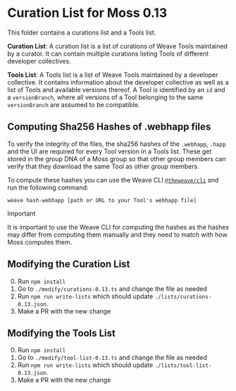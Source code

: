 # Curation List for Moss 0.13

This folder contains a curations list and a Tools list.

**Curation List**:
A curation list is a list of curations of Weave Tools maintained by a curator. It can contain
multiple curations listing Tools of different developer collectives.

**Tools List**:
A Tools list is a list of Weave Tools maintained by a developer collective. It contains information
about the developer collective as well as a list of Tools and available versions thereof. A Tool
is identified by an `id` and a `versionBranch`, where all versions of a Tool belonging to the same
`versionBranch` are assumed to be compatible.

## Computing Sha256 Hashes of .webhapp files

To verify the integrity of the files, the sha256 hashes of the `.webhapp`, `.happ` and the UI are
required for every Tool version in a Tools list. These get stored in the group DNA of a Moss
group so that other group members can verify that they download the same Tool as other group
members.

To compute these hashes you can use the Weave CLI [`@theweave/cli`](https://www.npmjs.com/package/@theweave/cli) and
run the following command:
```
weave hash-webhapp [path or URL to your Tool's webhapp file]
```

> [!IMPORTANT]
> It is important to use the Weave CLI for computing the hashes as the hashes may differ from computing them manually
and they need to match with how Moss computes them.

## Modifying the Curation List

0. Run `npm install`
1. Go to `./modify/curations-0.13.ts` and change the file as needed
2. Run `npm run write-lists` which should update `./lists/curations-0.13.json`.
3. Make a PR with the new change

## Modifying the Tools List

0. Run `npm install`
1. Go to `./modify/tool-list-0.13.ts` and change the file as needed
2. Run `npm run write-lists` which should update `./lists/tool-list-0.13.json`.
3. Make a PR with the new change

